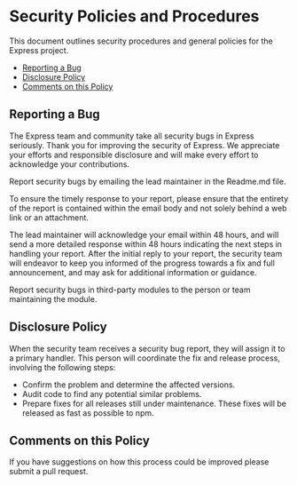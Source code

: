 # Security Policies and Procedures

This document outlines security procedures and general policies for the Express
project.

  * [Reporting a Bug](#reporting-a-bug)
  * [Disclosure Policy](#disclosure-policy)
  * [Comments on this Policy](#comments-on-this-policy)

## Reporting a Bug

The Express team and community take all security bugs in Express seriously.
Thank you for improving the security of Express. We appreciate your efforts and
responsible disclosure and will make every effort to acknowledge your
contributions.

Report security bugs by emailing the lead maintainer in the Readme.md file.

To ensure the timely response to your report, please ensure that the entirety
of the report is contained within the email body and not solely behind a web
link or an attachment.

The lead maintainer will acknowledge your email within 48 hours, and will send a
more detailed response within 48 hours indicating the next steps in handling
your report. After the initial reply to your report, the security team will
endeavor to keep you informed of the progress towards a fix and full
announcement, and may ask for additional information or guidance.

Report security bugs in third-party modules to the person or team maintaining
the module.

## Disclosure Policy

When the security team receives a security bug report, they will assign it to a
primary handler. This person will coordinate the fix and release process,
involving the following steps:

  * Confirm the problem and determine the affected versions.
  * Audit code to find any potential similar problems.
  * Prepare fixes for all releases still under maintenance. These fixes will be
    released as fast as possible to npm.

## Comments on this Policy

If you have suggestions on how this process could be improved please submit a
pull request.